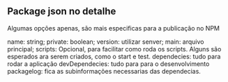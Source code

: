 ## Package json no detalhe

Algumas opções apenas, são mais especificas para a publicação no NPM

name: string;
private: boolean;
version: utilizar senver;
main: arquivo principal;
scripts: Opcional, para facilitar como roda os scripts. Alguns são esperados ara serem criados, como o start e test.
dependecies: tudo para rodar a aplicação
devDependecies: tudo para para o desenvolvimento 
packagelog: fica as subinformações necessarias das dependecias.
